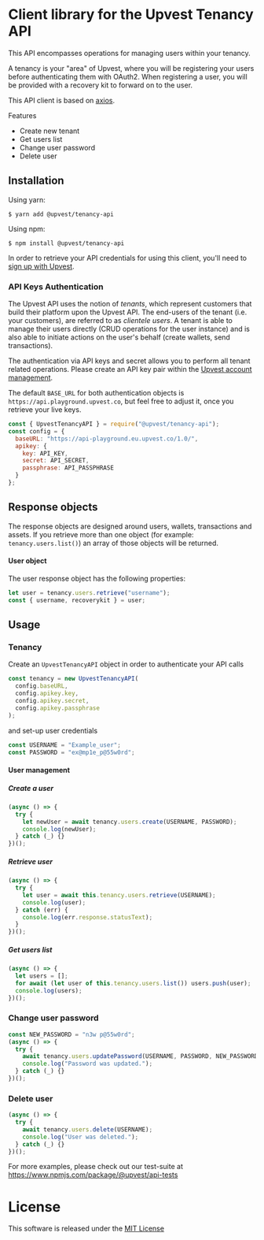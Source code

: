 # Client library for the Upvest Tenancy API

This API encompasses operations for managing users within your tenancy.

A tenancy is your "area" of Upvest, where you will be registering your users before authenticating them with OAuth2. When registering a user, you will be provided with a recovery kit to forward on to the user.

This API client is based on [axios](https://www.npmjs.com/package/axios).

Features

- Create new tenant
- Get users list
- Change user password
- Delete user

## Installation

Using yarn:

```
$ yarn add @upvest/tenancy-api
```

Using npm:

```
$ npm install @upvest/tenancy-api
```

In order to retrieve your API credentials for using this client, you'll need to [sign up with Upvest](https://login.upvest.co/sign-up).

### API Keys Authentication

The Upvest API uses the notion of _tenants_, which represent customers that build their platform upon the Upvest API. The end-users of the tenant (i.e. your customers), are referred to as _clientele users_. A tenant is able to manage their users directly (CRUD operations for the user instance) and is also able to initiate actions on the user's behalf (create wallets, send transactions).

The authentication via API keys and secret allows you to perform all tenant related operations.
Please create an API key pair within the [Upvest account management](https://login.upvest.co/).

The default `BASE_URL` for both authentication objects is `https://api.playground.upvest.co`, but feel free to adjust it, once you retrieve your live keys.

```javascript
const { UpvestTenancyAPI } = require("@upvest/tenancy-api");
const config = {
  baseURL: "https://api-playground.eu.upvest.co/1.0/",
  apikey: {
    key: API_KEY,
    secret: API_SECRET,
    passphrase: API_PASSPHRASE
  }
};
```

## Response objects

The response objects are designed around users, wallets, transactions and assets. If you retrieve more than one object (for example: `tenancy.users.list()`) an array of those objects will be returned.

#### User object

The user response object has the following properties:

```javascript
let user = tenancy.users.retrieve("username");
const { username, recoverykit } = user;
```

## Usage

### Tenancy

Create an `UpvestTenancyAPI` object in order to authenticate your API calls

```javascript
const tenancy = new UpvestTenancyAPI(
  config.baseURL,
  config.apikey.key,
  config.apikey.secret,
  config.apikey.passphrase
);
```

and set-up user credentials

```javascript
const USERNAME = "Example_user";
const PASSWORD = "ex@mp1e_p@55w0rd";
```

#### User management

##### Create a user

```javascript
(async () => {
  try {
    let newUser = await tenancy.users.create(USERNAME, PASSWORD);
    console.log(newUser);
  } catch (_) {}
})();
```

##### Retrieve user

```javascript
(async () => {
  try {
    let user = await this.tenancy.users.retrieve(USERNAME);
    console.log(user);
  } catch (err) {
    console.log(err.response.statusText);
  }
})();
```

##### Get users list

```javascript
(async () => {
  let users = [];
  for await (let user of this.tenancy.users.list()) users.push(user);
  console.log(users);
})();
```

### Change user password

```javascript
const NEW_PASSWORD = "n3w p@55w0rd";
(async () => {
  try {
    await tenancy.users.updatePassword(USERNAME, PASSWORD, NEW_PASSWORD);
    console.log("Password was updated.");
  } catch (_) {}
})();
```

### Delete user

```javascript
(async () => {
  try {
    await tenancy.users.delete(USERNAME);
    console.log("User was deleted.");
  } catch (_) {}
})();
```

For more examples, please check out our test-suite at https://www.npmjs.com/package/@upvest/api-tests

# License

This software is released under the [MIT License](https://github.com/toknapp/js-api-clients/tree/master/LICENSE)
